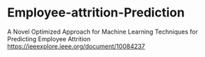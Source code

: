 # Employee-attrition-Prediction
A Novel Optimized Approach for Machine Learning Techniques for Predicting Employee Attrition
https://ieeexplore.ieee.org/document/10084237

